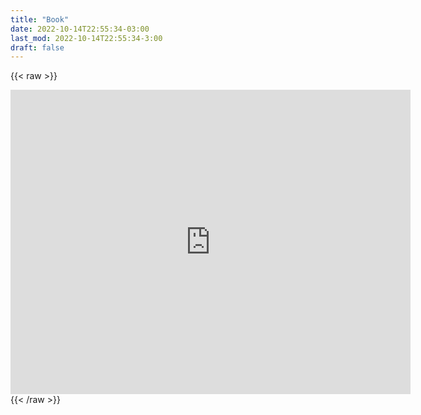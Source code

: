 ```yaml
---
title: "Book"
date: 2022-10-14T22:55:34-03:00
last_mod: 2022-10-14T22:55:34-3:00
draft: false
---
```



{{< raw >}}
<iframe src="https://docs.google.com/forms/d/e/1FAIpQLSek0Sys6skonQ1BorUUd0pQ6TzWP7HXnXkNNH40CEwHsqz2Hw/viewform?embedded=true" width="640" height="487" frameborder="0" marginheight="0" marginwidth="0">Loading…</iframe>
{{< /raw >}}
